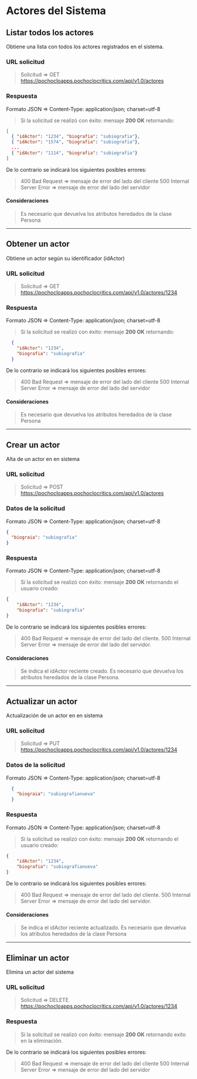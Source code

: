 # Actores del Sistema

## Listar todos los actores

Obtiene una lista con todos los actores registrados en el sistema.

### URL solicitud

> Solicitud => GET <https://pochocloapps.pochoclocritics.com/api/v1.0/actores>

### Respuesta

Formato JSON => Content-Type: application/json; charset=utf-8

>Si la solicitud se realizó con éxito: mensaje **200 OK** retornando:

```json
[
  { "idActor": "1234", "biografia": "subiografia"},
  { "idActor": "1574", "biografia": "subiografia"},
  ...
  { "idActor": "1114", "biografia": "subiografia"}
]
```

De lo contrario se indicará los siguientes posibles errores:

> 400 Bad Request => mensaje de error del lado del cliente
> 500 Internal Server Error => mensaje de error del lado del servidor

#### Consideraciones

> Es necesario que devuelva los atributos heredados de la clase Persona

---

## Obtener un actor

Obtiene un actor según su identificador (idActor)

### URL solicitud

> Solicitud => GET <https://pochocloapps.pochoclocritics.com/api/v1.0/actores/1234>

### Respuesta

Formato JSON => Content-Type: application/json; charset=utf-8

>Si la solicitud se realizó con éxito: mensaje **200 OK** retornando:

```json
  {
    "idActor": "1234", 
    "biografia": "subiografia"
  }
```

De lo contrario se indicará los siguientes posibles errores:

> 400 Bad Request => mensaje de error del lado del cliente
> 500 Internal Server Error => mensaje de error del lado del servidor

#### Consideraciones

> Es necesario que devuelva los atributos heredados de la clase Persona

---

## Crear un actor

Alta de un actor en en sistema

### URL solicitud

>Solicitud => POST  <https://pochocloapps.pochoclocritics.com/api/v1.0/actores>

### Datos de la solicitud

Formato JSON => Content-Type: application/json; charset=utf-8

```json
{
  "biograia": "subiografia"
}
```

### Respuesta

Formato JSON => Content-Type: application/json; charset=utf-8

>Si la solicitud se realizó con éxito: mensaje **200 OK** retornando el usuario creado:

```json
{
    "idActor": "1234",
    "biografia": "subiografia"
}
```

De lo contrario se indicará los siguientes posibles errores:

> 400 Bad Request => mensaje de error del lado del cliente.
> 500 Internal Server Error => mensaje de error del lado del servidor.

#### Consideraciones

> Se indica el idActor reciente creado.
> Es necesario que devuelva los atributos heredados de la clase Persona.

---

## Actualizar un actor

Actualización de un actor en en sistema

### URL solicitud

>Solicitud => PUT  <https://pochocloapps.pochoclocritics.com/api/v1.0/actores/1234>

### Datos de la solicitud

Formato JSON => Content-Type: application/json; charset=utf-8

```json
  {
    "biograia": "subiografianueva"
  }
```

### Respuesta

Formato JSON => Content-Type: application/json; charset=utf-8

>Si la solicitud se realizó con éxito: mensaje **200 OK** retornando el usuario creado:

```json
{
    "idActor": "1234",
    "biografia": "subiografianueva"
}
```

De lo contrario se indicará los siguientes posibles errores:

> 400 Bad Request => mensaje de error del lado del cliente.
> 500 Internal Server Error => mensaje de error del lado del servidor.

#### Consideraciones

> Se indica el idActor reciente actualizado.
> Es necesario que devuelva los atributos heredados de la clase Persona

---

## Eliminar un actor

Elimina un actor del sistema

### URL solicitud

> Solicitud => DELETE  <https://pochocloapps.pochoclocritics.com/api/v1.0/actores/1234>

### Respuesta

> Si la solicitud se realizó con éxito: mensaje **200 OK** retornando exito en la eliminación.

De lo contrario se indicará los siguientes posibles errores:

> 400 Bad Request => mensaje de error del lado del cliente
> 500 Internal Server Error => mensaje de error del lado del servidor
